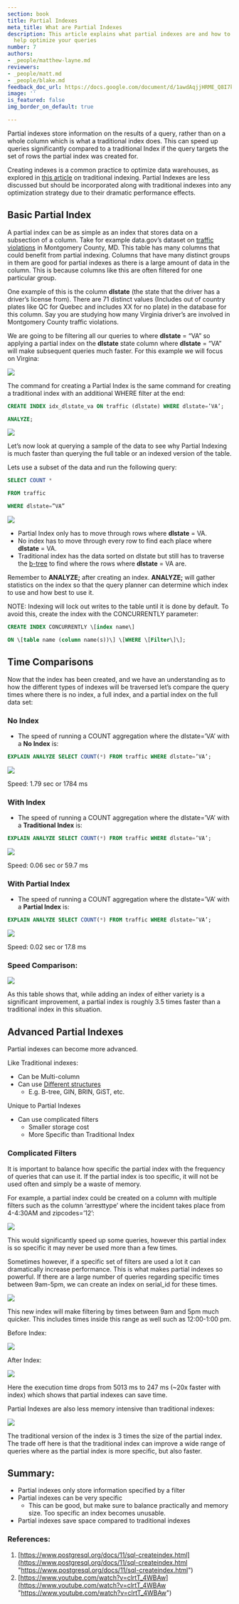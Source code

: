 ```yaml
---
section: book
title: Partial Indexes
meta_title: What are Partial Indexes
description: This article explains what partial indexes are and how to use them to
  help optimize your queries
number: 7
authors:
- _people/matthew-layne.md
reviewers:
- _people/matt.md
- _people/blake.md
feedback_doc_url: https://docs.google.com/document/d/1awdAqjjHRME_Q8I7kG4tjQ9snArvRLBFhbLWetXY4hU/edit
image: ''
is_featured: false
img_border_on_default: true

---
```

Partial indexes store information on the results of a query, rather than on a whole column which is what a traditional index does. This can speed up queries significantly compared to a traditional Index if the query targets the set of rows the partial index was created for.

Creating indexes is a common practice to optimize data warehouses, as explored in [this article](https://dataschool.com/learn/how-indexing-works) on traditional indexing. Partial Indexes are less discussed but should be incorporated along with traditional indexes into any optimization strategy due to their dramatic performance effects.

## Basic Partial Index

A partial index can be as simple as an index that stores data on a subsection of a column. Take for example data.gov’s dataset on [traffic violations](https://catalog.data.gov/dataset/traffic-violations-56dda) in Montgomery County, MD. This table has many columns that could benefit from partial indexing. Columns that have many distinct groups in them are good for partial indexes as there is a large amount of data in the column. This is because columns like this are often filtered for one particular group.

One example of this is the column **dlstate** (the state that the driver has a driver’s license from). There are 71 distinct values (Includes out of country plates like QC for Quebec and includes XX for no plate) in the database for this column. Say you are studying how many Virginia driver’s are involved in Montgomery County traffic violations.

We are going to be filtering all our queries to where **dlstate** = “VA” so applying a partial index on the **dlstate** state column where **dlstate** = “VA” will make subsequent queries much faster. For this example we will focus on Virgina:

![](/assets/images/sql-optimization/partialIndexing/partialIndex_0.png)

The command for creating a Partial Index is the same command for creating a traditional index with an additional WHERE filter at the end:

```sql
CREATE INDEX idx_dlstate_va ON traffic (dlstate) WHERE dlstate=’VA’;

ANALYZE;
```
![](/assets/images/sql-optimization/partialIndexing/partialIndex_1.png)

Let’s now look at querying a sample of the data to see why Partial Indexing is much faster than querying the full table or an indexed version of the table.

Lets use a subset of the data and run the following query:

```sql
SELECT COUNT *

FROM traffic

WHERE dlstate=”VA”
```
![](/assets/images/sql-optimization/partialIndexing/partialIndexGIF.gif)

* Partial Index only has to move through rows where **dlstate** = VA.
* No index has to move through every row to find each place where **dlstate** = VA.
* Traditional index has the data sorted on dlstate but still has to traverse the [b-tree](https://dataschool.com/learn/how-indexing-works) to find where the rows where **dlstate** = VA are.

Remember to **ANALYZE;** after creating an index. **ANALYZE;** will gather statistics on the index so that the query planner can determine which index to use and how best to use it.

NOTE: Indexing will lock out writes to the table until it is done by default. To avoid this, create the index with the CONCURRENTLY parameter:

```sql
CREATE INDEX CONCURRENTLY \[index name\]

ON \[table name (column name(s))\] \[WHERE \[Filter\]\];
```

## Time Comparisons

Now that the index has been created, and we have an understanding as to how the different types of indexes will be traversed let’s compare the query times where there is no index, a full index, and a partial index on the full data set:

### No Index

* The speed of running a COUNT aggregation where the dlstate=’VA’ with a **No Index** is:

```sql
EXPLAIN ANALYZE SELECT COUNT(*) FROM traffic WHERE dlstate=’VA’;
```
![](/assets/images/sql-optimization/partialIndexing/partialIndex_2.png)

Speed: 1.79 sec or 1784 ms

### With Index

* The speed of running a COUNT aggregation where the dlstate=’VA’ with a **Traditional Index** is:

```sql
EXPLAIN ANALYZE SELECT COUNT(*) FROM traffic WHERE dlstate=’VA’;
```
![](/assets/images/sql-optimization/partialIndexing/partialIndex_3.png)

Speed: 0.06 sec or 59.7 ms

### With Partial Index

* The speed of running a COUNT aggregation where the dlstate=’VA’ with a **Partial Index** is:

```sql
EXPLAIN ANALYZE SELECT COUNT(*) FROM traffic WHERE dlstate=’VA’;
```
![](/assets/images/sql-optimization/partialIndexing/partialIndex_4.png)

Speed: 0.02 sec or 17.8 ms

### Speed Comparison:

![](/assets/images/sql-optimization/partialIndexing/partialIndex_5.png)

As this table shows that, while adding an index of either variety is a significant improvement, a partial index is roughly 3.5 times faster than a traditional index in this situation.

## Advanced Partial Indexes

Partial indexes can become more advanced.

Like Traditional indexes:

* Can be Multi-column
* Can use [Different structures](https://www.postgresql.org/docs/current/indexes-types.html)
  * E.g. B-tree, GIN, BRIN, GiST, etc.

Unique to Partial Indexes

* Can use complicated filters
  * Smaller storage cost
  * More Specific than Traditional Index

### Complicated Filters

It is important to balance how specific the partial index with the frequency of queries that can use it. If the partial index is too specific, it will not be used often and simply be a waste of memory.

For example, a partial index could be created on a column with multiple filters such as the column ‘arresttype’ where the incident takes place from 4-4:30AM and zipcodes=’12’:

![](/assets/images/sql-optimization/partialIndexing/partialIndex_6.png)

This would significantly speed up some queries, however this partial index is so specific it may never be used more than a few times.

Sometimes however, if a specific set of filters are used a lot it can dramatically increase performance. This is what makes partial indexes so powerful. If there are a large number of queries regarding specific times between 9am-5pm, we can create an index on serial_id for these times.

![](/assets/images/sql-optimization/partialIndexing/partialIndex_7.png)

This new index will make filtering by times between 9am and 5pm much quicker. This includes times inside this range as well such as 12:00-1:00 pm.

Before Index:

![](/assets/images/sql-optimization/partialIndexing/partialIndex_8.png)

After Index:

![](/assets/images/sql-optimization/partialIndexing/partialIndex_9.png)

Here the execution time drops from 5013 ms to 247 ms (\~20x faster with index) which shows that partial indexes can save time.

Partial Indexes are also less memory intensive than traditional indexes:

![](/assets/images/sql-optimization/partialIndexing/partialIndex_10.png)

The traditional version of the index is 3 times the size of the partial index. The trade off here is that the traditional index can improve a wide range of queries where as the partial index is more specific, but also faster.

## Summary:

* Partial indexes only store information specified by a filter
* Partial indexes can be very specific
  * This can be good, but make sure to balance practically and memory size. Too specific an index becomes unusable.
* Partial indexes save space compared to traditional indexes

### References:

1. [https://www.postgresql.org/docs/11/sql-createindex.html](https://www.postgresql.org/docs/11/sql-createindex.html "https://www.postgresql.org/docs/11/sql-createindex.html")
2. [https://www.youtube.com/watch?v=clrtT_4WBAw](https://www.youtube.com/watch?v=clrtT_4WBAw "https://www.youtube.com/watch?v=clrtT_4WBAw")